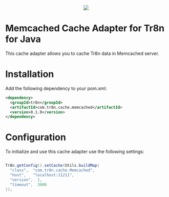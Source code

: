 <p align="center">
  <img src="https://raw.github.com/tr8n/tr8n/master/doc/screenshots/tr8nlogo.png">
</p>

Memcached Cache Adapter for Tr8n for Java
==================

This cache adapter allows you to cache Tr8n data in Memcached server. 


Installation
==================

Add the following dependency to your pom.xml:

```xml
<dependency>
  <groupId>tr8n</groupId>
  <artifactId>com.tr8n.cache.memcached</artifactId>
  <version>0.1.0</version>
</dependency>
```


Configuration
==================

To initialize and use this cache adapter use the following settings:

```java

Tr8n.getConfig().setCache(Utils.buildMap(
  "class",  "com.tr8n.cache.Memcached",
  "host",   "localhost:11211",
  "version",  1,
  "timeout",  3600
));

```

